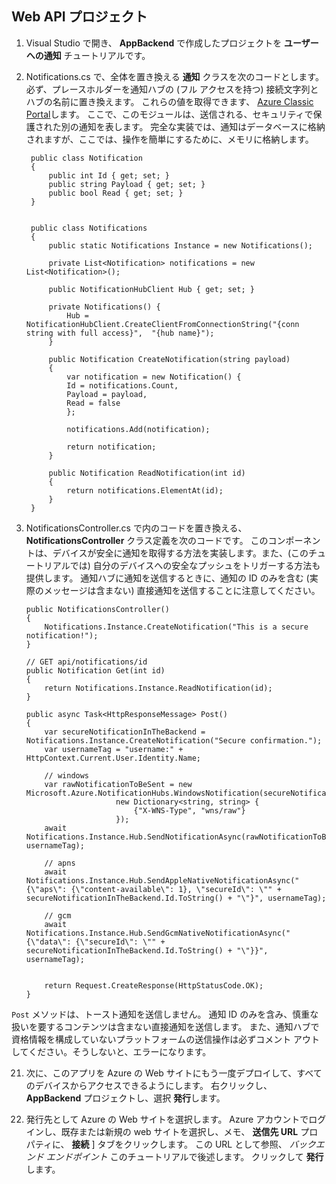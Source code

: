 ## Web API プロジェクト

1. Visual Studio で開き、 **AppBackend** で作成したプロジェクトを **ユーザーへの通知** チュートリアルです。
2. Notifications.cs で、全体を置き換える **通知** クラスを次のコードとします。 必ず、プレースホルダーを通知ハブの (フル アクセスを持つ) 接続文字列とハブの名前に置き換えます。 これらの値を取得できます、 [Azure Classic Portal](http://manage.windowsazure.com)します。 ここで、このモジュールは、送信される、セキュリティで保護された別の通知を表します。 完全な実装では、通知はデータベースに格納されますが、ここでは、操作を簡単にするために、メモリに格納します。

        public class Notification
        {
            public int Id { get; set; }
            public string Payload { get; set; }
            public bool Read { get; set; }
        }
    
    
        public class Notifications
        {
            public static Notifications Instance = new Notifications();
            
            private List<Notification> notifications = new List<Notification>();
    
            public NotificationHubClient Hub { get; set; }
    
            private Notifications() {
                Hub = NotificationHubClient.CreateClientFromConnectionString("{conn string with full access}",  "{hub name}");
            }

            public Notification CreateNotification(string payload)
            {
                var notification = new Notification() {
                Id = notifications.Count,
                Payload = payload,
                Read = false
                };

                notifications.Add(notification);

                return notification;
            }

            public Notification ReadNotification(int id)
            {
                return notifications.ElementAt(id);
            }
        }

20. NotificationsController.cs で内のコードを置き換える、 **NotificationsController** クラス定義を次のコードです。 このコンポーネントは、デバイスが安全に通知を取得する方法を実装します。また、(このチュートリアルでは) 自分のデバイスへの安全なプッシュをトリガーする方法も提供します。 通知ハブに通知を送信するときに、通知の ID のみを含む (実際のメッセージは含まない) 直接通知を送信することに注意してください。

        public NotificationsController()
        {
            Notifications.Instance.CreateNotification("This is a secure notification!");
        }

        // GET api/notifications/id
        public Notification Get(int id)
        {
            return Notifications.Instance.ReadNotification(id);
        }

        public async Task<HttpResponseMessage> Post()
        {
            var secureNotificationInTheBackend = Notifications.Instance.CreateNotification("Secure confirmation.");
            var usernameTag = "username:" + HttpContext.Current.User.Identity.Name;

            // windows
            var rawNotificationToBeSent = new Microsoft.Azure.NotificationHubs.WindowsNotification(secureNotificationInTheBackend.Id.ToString(),
                            new Dictionary<string, string> {
                                {"X-WNS-Type", "wns/raw"}
                            });
            await Notifications.Instance.Hub.SendNotificationAsync(rawNotificationToBeSent, usernameTag);

            // apns
            await Notifications.Instance.Hub.SendAppleNativeNotificationAsync("{\"aps\": {\"content-available\": 1}, \"secureId\": \"" + secureNotificationInTheBackend.Id.ToString() + "\"}", usernameTag);

            // gcm
            await Notifications.Instance.Hub.SendGcmNativeNotificationAsync("{\"data\": {\"secureId\": \"" + secureNotificationInTheBackend.Id.ToString() + "\"}}", usernameTag);


            return Request.CreateResponse(HttpStatusCode.OK);
        }


`Post` メソッドは、トースト通知を送信しません。 通知 ID のみを含み、慎重な扱いを要するコンテンツは含まない直接通知を送信します。 また、通知ハブで資格情報を構成していないプラットフォームの送信操作は必ずコメント アウトしてください。そうしないと、エラーになります。

21. 次に、このアプリを Azure の Web サイトにもう一度デプロイして、すべてのデバイスからアクセスできるようにします。 右クリックし、 **AppBackend** プロジェクトし、選択 **発行**します。

24. 発行先として Azure の Web サイトを選択します。 Azure アカウントでログインし、既存または新規の web サイトを選択し、メモ、 **送信先 URL** プロパティに、 **接続** ] タブをクリックします。 この URL として参照、 *バックエンド エンドポイント* このチュートリアルで後述します。 クリックして **発行**します。
